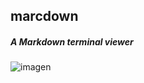 ## marcdown
##### A Markdown terminal viewer

![imagen](https://user-images.githubusercontent.com/104323247/194100073-428cfdde-7c33-430d-8cd7-f382bc288003.png)

